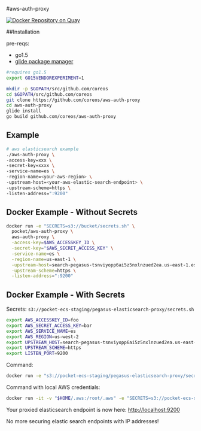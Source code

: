 #aws-auth-proxy

[![Docker Repository on Quay](https://quay.io/repository/coreos/aws-auth-proxy/status "Docker Repository on Quay")](https://quay.io/repository/coreos/aws-auth-proxy)

##Installation

pre-reqs:
* go1.5
* [glide package manager](https://github.com/Masterminds/glide)

```sh
#requires go1.5
export GO15VENDOREXPERIMENT=1

mkdir -p $GOPATH/src/github.com/coreos
cd $GOPATH/src/github.com/coreos
git clone https://github.com/coreos/aws-auth-proxy
cd aws-auth-proxy
glide install
go build github.com/coreos/aws-auth-proxy
```
## Example

```sh
# aws elasticsearch example
./aws-auth-proxy \
-access-key=xxx \
-secret-key=xxxx \
-service-name=es \
-region-name=<your-aws-region> \
-upstream-host=<your-aws-elastic-search-endpoint> \
-upstream-scheme=https \
-listen-address=":9200"
```

## Docker Example - Without Secrets

```sh
docker run -e "SECRETS=s3://bucket/secrets.sh" \
  pocket/aws-auth-proxy \
  aws-auth-proxy \
  -access-key=$AWS_ACCESSKEY_ID \
  -secret-key="$AWS_SECRET_ACCESS_KEY" \
  -service-name=es \
  -region-name=us-east-1 \
  -upstream-host=search-pegasus-tsnviyopp6ai5z5nxlnzued2ea.us-east-1.es.amazonaws.com \
  -upstream-scheme=https \
  -listen-address=":9200"
```

## Docker Example - With Secrets

Secrets: `s3://pocket-ecs-staging/pegasus-elasticsearch-proxy/secrets.sh`

```sh
export AWS_ACCESSKEY_ID=foo
export AWS_SECRET_ACCESS_KEY=bar
export AWS_SERVICE_NAME=es
export AWS_REGION=us-west-2
export UPSTREAM_HOST=search-pegasus-tsnviyopp6ai5z5nxlnzued2ea.us-east-1.es.amazonaws.com
export UPSTREAM_SCHEME=https
export LISTEN_PORT=9200
```

Command:

```sh
docker run -e "s3://pocket-ecs-staging/pegasus-elasticsearch-proxy/secrets.sh" pocket/aws-auth-proxy
```

Command with local AWS credentials:

```sh
docker run -it -v "$HOME/.aws:/root/.aws" -e "SECRETS=s3://pocket-ecs-staging/pegasus-elasticsearch-proxy/secrets.sh" auth-proxy pocket/aws-auth-proxy
```

Your proxied elasticsearch endpoint is now here: [http://localhost:9200](http://localhost:9200)


No more securing elastic search endpoints with IP addresses!
